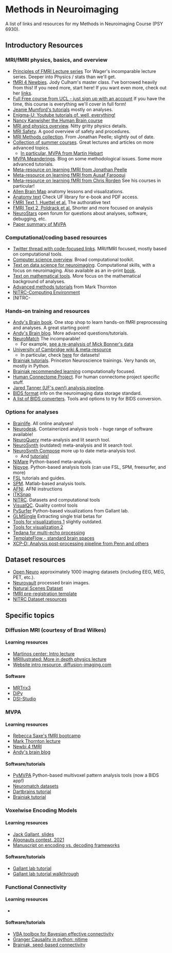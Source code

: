 # Methods in Neuroimaging

A list of links and resources for my Methods in Neuroimaging Course (PSY 6930). 

## Introductory Resources
### MRI/fMRI physics, basics, and overview
- [Principles of FMRI Lecture series](https://www.youtube.com/watch?v=ZL-Tr1KSMKY&list=PLfXA4opIOVrGHncHRxI3Qa5GeCSudwmxM&pp=iAQB) Tor Wager's incomparable lecture series. Deeper into Physics / stats than we'll get. 
- [fMRI 4 Newbies](https://www.fmri4newbies.com/). Jody Culham's master class. I've borrowed heavily from this! If you need more, start here! If you want even more, check out her [links](https://www.fmri4newbies.com/links-1).
- [Full Free course from UCL - just sign up with an account](https://ucl.podia.com/view/courses/designing-and-analysing-fmri-experiments) If you have the time, this course is everything we'll cover in full form! 
- [Jeanie Mumford's tutorials](https://www.youtube.com/c/mumfordbrainstats) mostly on analyses.
- [Enigma-U: Youtube tutorials of, well, everything!](https://www.youtube.com/channel/UCQa6DCj9TwY0Ea_EKBkJvbA)
- [Nancy Kanwisher the Human Brain course](https://nancysbraintalks.mit.edu/course/9-11-the-human-brain)
- [MRI and physics overview](https://www.cis.rit.edu/htbooks/mri/inside.htm). Nitty gritty physics details.
- [MRI Safety](https://www.mrisafety.com/). A good overview of safety and procedures.
- [MRI Methods collection](https://www.scienceopen.com/search#('v'~4_'id'~''_'queryType'~1_'context'~('collection'~('id'~'873f3e77-23c2-4586-bf82-9985a55a0894'_'kind'~0)_'kind'~11)_'kind'~77_'order'~3_'orderLowestFirst'~false_'query'~''_'filters'~!('kind'~123_'contentTypes'~!'article'*)*_'hideOthers'~false)). From Jonathan Peelle; slightly out of date.
- [Collection of summer courses](https://fmrif.nimh.nih.gov/public/fmri-course/fmri-course-summer-2019). Great lectures and articles on more advanced topics.
    - [In particular, MVPA from Martin Hebart](https://fmrif.nimh.nih.gov/public/other-courses/mvpa)   
- [MVPA Meanderings](https://mvpa.blogspot.com/2013/09/connectome-workbench-plot-nifti-image.html). Blog on some methodological issues. Some more advanced tutorials.
- [Meta-resource on learning fMRI from Jonathan Peelle](http://jonathanpeelle.net/learning-mri)
- [Meta-resource on learning fMRI from Ausaf Farooqui](https://web4.bilkent.edu.tr/hcf/?page_id=634)
- [Meta-resource on learning fMRI from Chris Rorden](https://crnl.readthedocs.io/) See his courses in particular! 
- [Allen Brain Map](https://portal.brain-map.org/) anatomy lessons and visualizations.
- [Anatomy text](https://link.springer.com/book/10.1007/978-3-211-73971-6) Check UF library for e-book and PDF access.
- [FMRI Text 1, Huettel et al.](https://www.amazon.com/Functional-Magnetic-Resonance-Imaging-Second/dp/0878932860/) The authorative text
- [FMRI Text 2, Poldrack et al.](https://www.amazon.com/Handbook-Functional-MRI-Data-Analysis/dp/0521517664/ref=sr_1_1?ie=UTF8&amp&qid=1345812543&amp&sr=8-1&amp&keywords=poldrack%22/) Shorter and more focused on analysis
- [NeuroStars](https://neurostars.org/) open forum for questions about analyses, software, debugging, etc.
- [Paper summary of MVPA](https://academic.oup.com/scan/article/15/4/487/5824852?login=true)
### Computational/coding based resources
- [Twitter thread with code-focused links](https://twitter.com/BrainAndStomach/status/1246051605906063360). MRI/fMRI focused, mostly based on computational tools. 
- [Computer science overview](https://missing.csail.mit.edu/). Broad computational toolkit.
- [Text on data science for neuroimaging](https://neuroimaging-data-science.org/root.html). Computational skills, with a focus on neuroimaging. Also available as an in-print [book](https://www.amazon.com/Data-Science-Neuroimaging-Ariel-Rokem/dp/0691222754).
- [Text on mathematical tools](https://ebatty.github.io/MathToolsforNeuroscience/intro.html). More focus on the mathematical background of analyses.
- [Advanced methods tutorials](http://markallenthornton.com/software/) from Mark Thornton
- [NITRC-Computing Environment](https://www.nitrc.org/ce/)
- [NITRC-
### Hands-on training and resources
- [Andy's Brain book](https://andysbrainbook.readthedocs.io/en/latest/). One stop shop to learn hands-on fMRI preprocessing and analyses. A great starting point!
- [Andy's Brain blog](https://www.andysbrainblog.com/). More advanced questions/tutorials.
- [NeuroMatch](https://compneuro.neuromatch.io/tutorials/intro.html) The incomparable!
    - For example, [see a re-analysis of Mick Bonner's data](https://colab.research.google.com/github/NeuromatchAcademy/course-content/blob/main/projects/fMRI/load_bonner_navigational_affordances.ipynb)
- [University of Cambridge wiki & meta-resource](https://imaging.mrc-cbu.cam.ac.uk/imaging/CbuImaging)
    - In particular, check [here](https://imaging.mrc-cbu.cam.ac.uk/methods/OpenDatasets) for datasets!
- [Brainiak tutorials](https://brainiak.org/tutorials/). Princeton Neuroscience trainings. Very hands on, mostly in Python.
- [Brainiak recommended learning](https://github.com/brainiak/brainiak-tutorials/wiki/Resources) computationally focused.
- [Human Connectome Project](https://store.humanconnectome.org/courses/2019/exploring-the-human-connectome.php). For human connectome project specific stuff.
- [Jared Tanner (UF's own!) analysis pipeline](https://github.com/tannerjared/MRI_Guide/wiki).
- [BIDS format](https://bids.neuroimaging.io/) info on the neuroimaging data storage standard.
- [A list of BIDS converters](https://bids.neuroimaging.io/benefits.html#converters). Tools and options to try for BIDS conversion.
### Options for analyses
- [Brainlife](https://brainlife.io/apps). All online analyses!
- [Neurodesk](https://www.neurodesk.org/). Containerized analysis tools - huge range of software available!
- [NeuroQuery](https://neuroquery.org/) meta-analysis and lit search tool.
- [NeuroSynth](https://neurosynth.org/) (outdated) meta-analysis and lit search tool.
- [NeuroSynth Compose](https://compose.neurosynth.org/) more up to date meta-analysis tool.
    - And [tutorials!](https://neurostuff.github.io/compose-docs/tutorial)
- [NiMare](https://github.com/neurostuff/NiMARE/tree/5e88e4582559ca5f6ba7c4dd4e59d1ea3bb712fd) Python-based meta-analysis. 
- [Nipype](https://miykael.github.io/nipype-beginner-s-guide/installation.html?highlight=graphviz#install-nipype-and-other-python-dependencies). Python-based analysis tools (can use FSL, SPM, freesurfer, and more)
- [FSL](https://fsl.fmrib.ox.ac.uk/fsl/fslwiki/FslInstallation/Windows) tutorials and guides.
- [SPM](https://www.fil.ion.ucl.ac.uk/spm/software/spm8/). Matlab-based analysis tools.
- [AFNI](https://afni.nimh.nih.gov/pub/dist/doc/htmldoc/background_install/install_instructs/index.html). AFNI instructions
- [ITKSnap](http://www.itksnap.org/pmwiki/pmwiki.php)
- [NITRC](https://www.nitrc.org/). Datasets and computational tools
- [VisualQC](https://github.com/raamana/visualqc). Quality control tools
- [PySurfer](https://pysurfer.github.io/auto_examples/index.html) Python-based visualizations from Gallant lab.
- [GLMSingle](https://glmsingle.readthedocs.io/en/latest/wiki.html) Extracting single trial betas for 
- [Tools for visualizations 1](https://www.ncbi.nlm.nih.gov/pmc/articles/PMC4648228/) slightly outdated.
- [Tools for visualization 2](https://onlinelibrary.wiley.com/doi/10.1111/ejn.14430)
- [Tedana for multi-echo processing](https://tedana.readthedocs.io/en/stable/usage.html)
- [TemplateFlow - standard brain spaces](https://www.templateflow.org/browse/)
- [XCP-D: Analysis post-processing pipeline from Penn and others](https://www.biorxiv.org/content/10.1101/2023.11.20.567926v1)
## Dataset resources
- [Open Neuro](https://openneuro.org/) approximately 1000 imaging datasets (including EEG, MEG, PET, etc.).
- [Neurovault](https://neurovault.org/) processed brain images.
- [Natural Scenes Dataset](https://cvnlab.slite.page/p/CT9Fwl4_hc/NSD-Data-Manual)
- [fMRI pre-registration template](https://osf.io/maqwc)
- [NITRC Dataset resources](https://www.nitrc.org/xnat/index.php)
## Specific topics
### Diffusion MRI (courtesy of Brad Wilkes)
#### Learning resources
- [Martinos center: Intro lecture](https://www.youtube.com/watch?v=1shFshj5Tgc)
- [MRIllustrated: More in depth physics lecture](https://www.youtube.com/playlist?list=PLQN7oTTjz44SVSnMXDy66cFQrkm9a-jbw&si=WrwUzJnCwuTk7ZMq)
- [Website intro resource, diffusion-imaging.com](https://www.diffusion-imaging.com/)
#### Software
- [MRTrix3](https://www.mrtrix.org/)
- [DiPy](https://dipy.org/)
- [DSI-Studio](https://dipy.org/)

### MVPA
#### Learning resources
- [Rebecca Saxe's fMRI bootcamp](https://cbmm.mit.edu/video/fmri-bootcamp-part-4-multivariate-analysis-5542)
- [Mark Thornton lecture](https://www.youtube.com/watch?v=ufGtuT_J75w)
- [Newbi 4 fMRI](https://www.newbi4fmri.com/tutorial-9-mvpa-rsa)
- [Andy's brain blog](https://andysbrainbook.readthedocs.io/en/latest/ML/ML_Overview.html)
#### Software/tutorials
- [PyMVPA](https://github.com/bids-apps/PyMVPA) Python-based multivoxel pattern analysis tools (now a BIDS app!)
- [Neuromatch datasets](https://compneuro.neuromatch.io/projects/fMRI/README.html#bonner-algonauts-cichy)
- [Dartbrains tutorial](https://dartbrains.org/content/RSA.html)
- [Brainiak tutorial](https://brainiak.org/tutorials/06-rsa/)

### Voxelwise Encoding Models
#### Learning resources
- [Jack Gallant, slides](https://gallantlab.org/voxelwise_tutorials/voxelwise_modeling.html)
- [Algonauts contest, 2021](http://algonauts.csail.mit.edu/2021/challenge.html#DataRelease)
- [Manuscript on encoding vs. decoding frameworks](https://www.sciencedirect.com/science/article/pii/S1053811910010657)
#### Software/tutorials
- [Gallant lab tutorial](https://github.com/gallantlab/voxelwise_tutorials)
- [Gallant lab tutorial walkthrough](https://www.youtube.com/watch?v=jobQmEJpbhY)

### Functional Connectivity
#### Learning resources
-
#### Software/tutorials
- [VBA toolbox for Bayesian effective connectivity](https://mbb-team.github.io/VBA-toolbox/wiki/BMS-for-group-studies/)
- [Granger Causality in python: nitime](https://nipy.org/nitime/examples/granger_fmri.html)
- [Brainiak, seed-based connectivity](https://brainiak.org/tutorials/08-connectivity/)
